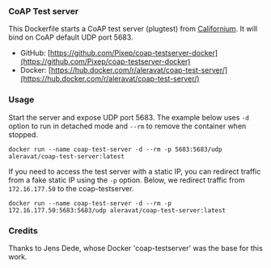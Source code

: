 ### CoAP Test server

This Dockerfile starts a CoAP test server (plugtest) from [Californium](https://github.com/eclipse/Californium/). It will bind on CoAP default UDP port 5683.

* GitHub: [https://github.com/Pixep/coap-testserver-docker](https://github.com/Pixep/coap-testserver-docker)
* Docker: [https://hub.docker.com/r/aleravat/coap-test-server/](https://hub.docker.com/r/aleravat/coap-test-server/)

### Usage
Start the server and expose UDP port 5683. The example below uses `-d` option to run in detached mode and `--rm` to remove the container when stopped.
```
docker run --name coap-test-server -d --rm -p 5683:5683/udp aleravat/coap-test-server:latest
```

If you need to access the test server with a static IP, you can redirect traffic from a fake static IP using the `-p` option. Below, we redirect traffic from `172.16.177.50` to the coap-testserver.
```
docker run --name coap-test-server -d --rm -p 172.16.177.50:5683:5683/udp aleravat/coap-test-server:latest
```

### Credits

Thanks to Jens Dede, whose Docker 'coap-testserver' was the base for this work.

